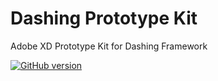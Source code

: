 # Dashing Prototype Kit
Adobe XD Prototype Kit for Dashing Framework

[![GitHub version](https://badge.fury.io/gh/samaritanministries%2Fdashing-prototype-kit.svg)](https://badge.fury.io/gh/samaritanministries%2Fdashing-prototype-kit)
